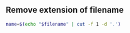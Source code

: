 ## Remove extension of filename
```bash
name=$(echo "$filename" | cut -f 1 -d '.')
```
<!--stackedit_data:
eyJoaXN0b3J5IjpbLTI2MTIxODAyOV19
-->